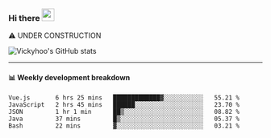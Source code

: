 ### Hi there <a href="https://www.gautamkrishnar.com/"><img src="https://media.giphy.com/media/hvRJCLFzcasrR4ia7z/giphy.gif" width="25px"></a>
⚠️ UNDER CONSTRUCTION

![Vickyhoo's GitHub stats](https://github-readme-stats.vercel.app/api?username=vickyhoo&theme=react&show_icons=true)

---

#### :bar_chart: Weekly development breakdown

<!--START_SECTION:waka-->
```text
Vue.js       6 hrs 25 mins   █████████████▓░░░░░░░░░░░   55.21 % 
JavaScript   2 hrs 45 mins   ██████░░░░░░░░░░░░░░░░░░░   23.70 % 
JSON         1 hr 1 min      ██▒░░░░░░░░░░░░░░░░░░░░░░   08.82 % 
Java         37 mins         █▒░░░░░░░░░░░░░░░░░░░░░░░   05.37 % 
Bash         22 mins         ▓░░░░░░░░░░░░░░░░░░░░░░░░   03.21 % 
```
<!--END_SECTION:waka-->


<!--
**vickyhoo/vickyhoo** is a ✨ _special_ ✨ repository because its `README.md` (this file) appears on your GitHub profile.

Here are some ideas to get you started:

- 🔭 I’m currently working on ...
- 🌱 I’m currently learning ...
- 👯 I’m looking to collaborate on ...
- 🤔 I’m looking for help with ...
- 💬 Ask me about ...
- 📫 How to reach me: ...
- 😄 Pronouns: ...
- ⚡ Fun fact: ...
-->
